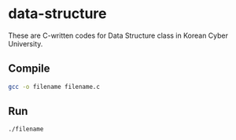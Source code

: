 # data-structure

These are C-written codes for Data Structure class in Korean Cyber University.

## Compile

```sh
gcc -o filename filename.c
```

## Run

```sh
./filename
```
